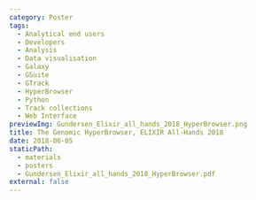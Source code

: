 ```yaml
---
category: Poster
tags:
  - Analytical end users
  - Developers
  - Analysis
  - Data visualisation
  - Galaxy
  - GSuite
  - GTrack
  - HyperBrowser
  - Python
  - Track collections
  - Web Interface
previewImg: Gundersen_Elixir_all_hands_2018_HyperBrowser.png
title: The Genomic HyperBrowser, ELIXIR All-Hands 2018
date: 2018-06-05
staticPath:
  - materials
  - posters
  - Gundersen_Elixir_all_hands_2018_HyperBrowser.pdf
external: false
---
```

